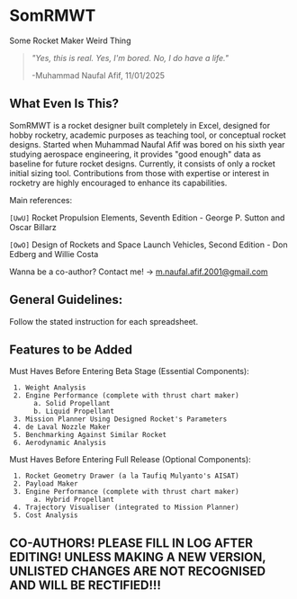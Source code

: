 # SomRMWT
Some Rocket Maker Weird Thing

> _"Yes, this is real. Yes, I'm bored. No, I do have a life."_
> 
> -Muhammad Naufal Afif, 11/01/2025

## What Even Is This?
SomRMWT is a rocket designer built completely in Excel, designed for hobby rocketry, academic purposes as teaching tool, or conceptual rocket designs. Started when Muhammad Naufal Afif was bored on his sixth year studying aerospace engineering, it provides "good enough" data as baseline for future rocket designs. Currently, it consists of only a rocket initial sizing tool. Contributions from those with expertise or interest in rocketry are highly encouraged to enhance its capabilities.

Main references: 

`[UwU]` Rocket Propulsion Elements, Seventh Edition - George P. Sutton and Oscar Billarz

`[OwO]` Design of Rockets and Space Launch Vehicles, Second Edition - Don Edberg and Willie Costa

Wanna be a co-author? Contact me! -> m.naufal.afif.2001@gmail.com

## General Guidelines: 

Follow the stated instruction for each spreadsheet. 

## Features to be Added

Must Haves Before Entering Beta Stage (Essential Components): 

     1. Weight Analysis
     2. Engine Performance (complete with thrust chart maker)
          a. Solid Propellant 
          b. Liquid Propellant
     3. Mission Planner Using Designed Rocket's Parameters
     4. de Laval Nozzle Maker
     5. Benchmarking Against Similar Rocket
     6. Aerodynamic Analysis

Must Haves Before Entering Full Release (Optional Components): 

     1. Rocket Geometry Drawer (a la Taufiq Mulyanto's AISAT)
     2. Payload Maker
     3. Engine Performance (complete with thrust chart maker)
          a. Hybrid Propellant 
     4. Trajectory Visualiser (integrated to Mission Planner)
     5. Cost Analysis
     
## CO-AUTHORS! PLEASE FILL IN LOG AFTER EDITING! UNLESS MAKING A NEW VERSION, UNLISTED CHANGES ARE NOT RECOGNISED AND WILL BE RECTIFIED!!!
